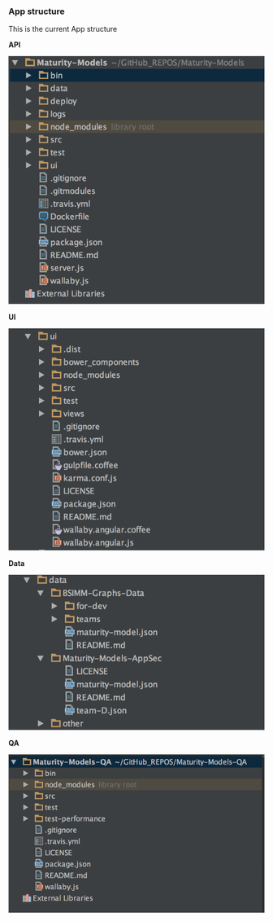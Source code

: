 ### App structure

This is the current App structure

**API**

![](images/app-structure-api.png)

**UI**

![](images/app-structure-ui.png)

**Data**

![](images/app-structure-data.png)

**QA**

![](images/app-structure-qa.png)
